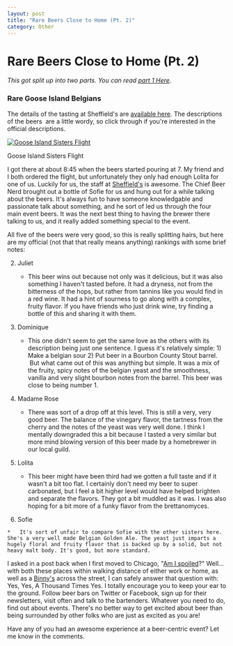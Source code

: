 ```yaml
---
layout: post
title: "Rare Beers Close to Home (Pt. 2)"
category: Other
---
```


Rare Beers Close to Home (Pt. 2)
================================

_This got split up into two parts. You can read [part 1 Here](http://www.yeastboundanddown.com/2011/03/rare-beers-close-to-home/ "Rare Beers Close to Home")._

### Rare Goose Island Belgians

The details of the tasting at Sheffield's are [available here](http://www.facebook.com/event.php?eid=185572914819840). The descriptions of the beers  are a little wordy, so click through if you're interested in the official descriptions.

[![Goose Island Sisters Flight](http://www.yeastboundanddown.com/wp-content/uploads/2011/03/IMG_20110316_215026-300x224.jpg "Goose Island Sisters Flight")](http://www.yeastboundanddown.com/wp-content/uploads/2011/03/IMG_20110316_215026.jpg)

Goose Island Sisters Flight

I got there at about 8:45 when the beers started pouring at 7. My friend and I both ordered the flight, but unfortunately they only had enough Lolita for one of us. Luckily for us, the staff at [Sheffield's](http://www.sheffieldschicago.com/ "Sheffield's Chicago") is awesome. The Chief Beer Nerd brought out a bottle of Sofie for us and hung out for a while talking about the beers. It's always fun to have someone knowledgable and passionate talk about something, and he sort of led us through the four main event beers. It was the next best thing to having the brewer there talking to us, and it really added something special to the event.

All five of the beers were very good, so this is really splitting hairs, but here are my official (not that that really means anything) rankings with some brief notes:

2.  Juliet
    
    *   This beer wins out because not only was it delicious, but it was also something I haven't tasted before. It had a dryness, not from the bitterness of the hops, but rather from tannins like you would find in a red wine. It had a hint of sourness to go along with a complex, fruity flavor. If you have friends who just drink wine, try finding a bottle of this and sharing it with them.
    

4.  Dominique
    
    *   This one didn't seem to get the same love as the others with its description being just one sentence. I guess it's relatively simple: 1) Make a belgian sour 2) Put beer in a Bourbon County Stout barrel.  But what came out of this was anything but simple. It was a mix of the fruity, spicy notes of the belgian yeast and the smoothness, vanilla and very slight bourbon notes from the barrel. This beer was close to being number 1.
    

6.  Madame Rose
    
    *   There was sort of a drop off at this level. This is still a very, very good beer. The balance of the vinegary flavor, the tartness from the cherry and the notes of the yeast was very well done. I think I mentally downgraded this a bit because I tasted a very similar but more mind blowing version of this beer made by a homebrewer in our local guild.
    

8.  Lolita
    
    *   This beer might have been third had we gotten a full taste and if it wasn't a bit too flat. I certainly don't need my beer to super carbonated, but I feel a bit higher level would have helped brighten and separate the flavors. They got a bit muddled as it was. I was also hoping for a bit more of a funky flavor from the brettanomyces.
    

10.  Sofie
    
    *   It's sort of unfair to compare Sofie with the other sisters here. She's a very well made Belgian Golden Ale. The yeast just imparts a hugely floral and fruity flavor that is backed up by a solid, but not heavy malt body. It's good, but more standard.
    

I asked in a post back when I first moved to Chicago, "[Am I spoiled](http://www.yeastboundanddown.com/2010/12/am-i-spoiled/ "Am I Spoiled?")?" Well… with both these places within walking distance of either work or home, as well as a [Binny's](binnys.com) across the street, I can safely answer that question with: Yes, Yes, A Thousand Times Yes. I totally encourage you to keep your ear to the ground. Follow beer bars on Twitter or Facebook, sign up for their newsletters, visit often and talk to the bartenders. Whatever you need to do, find out about events. There's no better way to get excited about beer than being surrounded by other folks who are just as excited as you are!

Have any of you had an awesome experience at a beer-centric event? Let me know in the comments.